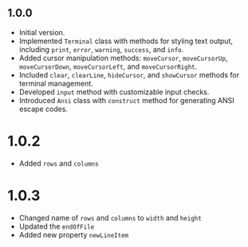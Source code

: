 ## 1.0.0

- Initial version.
- Implemented `Terminal` class with methods for styling text output, including `print`, `error`, `warning`, `success`, and `info`.
- Added cursor manipulation methods: `moveCursor`, `moveCursorUp`, `moveCursorDown`, `moveCursorLeft`, and `moveCursorRight`.
- Included `clear`, `clearLine`, `hideCursor`, and `showCursor` methods for terminal management.
- Developed `input` method with customizable input checks.
- Introduced `Ansi` class with `construct` method for generating ANSI escape codes.

# 1.0.2

- Added `rows` and `columns`

# 1.0.3

- Changed name of `rows` and `columns` to `width` and `height`
- Updated the `endOfFile`
- Added new property `newLineItem`
